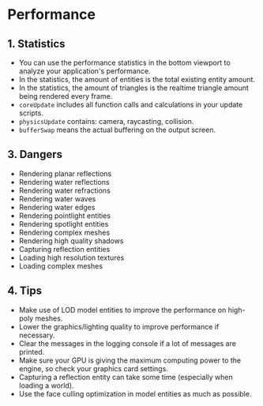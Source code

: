 # Performance

## 1. Statistics

- You can use the performance statistics in the bottom viewport to analyze your application's performance.
- In the statistics, the amount of entities is the total existing entity amount.
- In the statistics, the amount of triangles is the realtime triangle amount being rendered every frame.
- `coreUpdate` includes all function calls and calculations in your update scripts.
- `physicsUpdate` contains: camera, raycasting, collision.
- `bufferSwap` means the actual buffering on the output screen.

## 3. Dangers

- Rendering planar reflections
- Rendering water reflections
- Rendering water refractions
- Rendering water waves
- Rendering water edges
- Rendering pointlight entities
- Rendering spotlight entities
- Rendering complex meshes
- Rendering high quality shadows
- Capturing reflection entities
- Loading high resolution textures
- Loading complex meshes

## 4. Tips

- Make use of LOD model entities to improve the performance on high-poly meshes.
- Lower the graphics/lighting quality to improve performance if necessary.
- Clear the messages in the logging console if a lot of messages are printed.
- Make sure your GPU is giving the maximum computing power to the engine, so check your graphics card settings.
- Capturing a reflection entity can take some time (especially when loading a world).
- Use the face culling optimization in model entities as much as possible.

